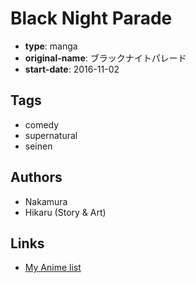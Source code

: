 # Black Night Parade

-   **type**: manga
-   **original-name**: ブラックナイトパレード
-   **start-date**: 2016-11-02

## Tags

-   comedy
-   supernatural
-   seinen

## Authors

-   Nakamura
-   Hikaru (Story & Art)

## Links

-   [My Anime list](https://myanimelist.net/manga/102565/Black_Night_Parade)
